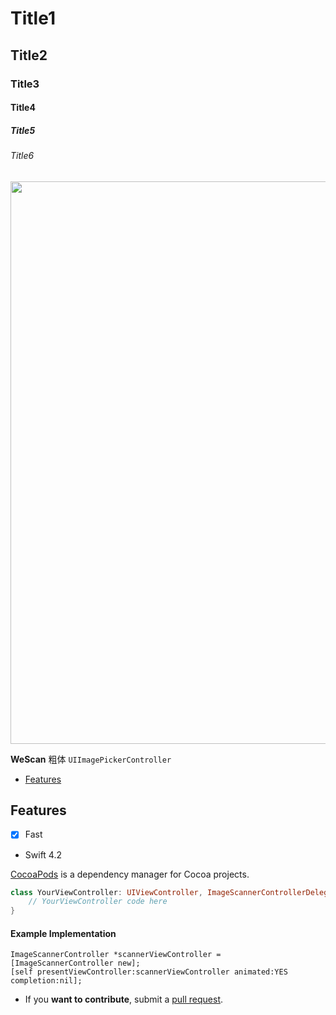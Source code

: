 # Title1
## Title2
### Title3
#### Title4
##### Title5
###### Title6

<p align="center">
    <img width="900px" src="Assets/WeScan-Banner.jpg">
</p>

**WeScan**  粗体
`UIImagePickerController` 

- [Features](#features)

## Features

- [x] Fast

- Swift 4.2

[CocoaPods](http://cocoapods.org) is a dependency manager for Cocoa projects.


```swift
class YourViewController: UIViewController, ImageScannerControllerDelegate {
    // YourViewController code here
}
```
#### Example Implementation
```objc
ImageScannerController *scannerViewController = [ImageScannerController new];
[self presentViewController:scannerViewController animated:YES completion:nil];
```

- If you **want to contribute**, submit a [pull request](https://github.com/WeTransfer/WeScan/pulls).

